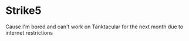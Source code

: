 # Strike5
Cause I'm bored and can't work on Tanktacular for the next month due to internet restrictions
